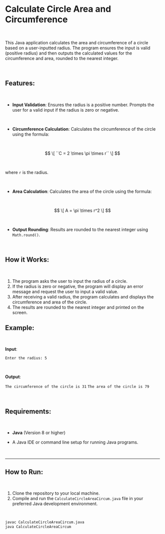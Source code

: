 # Calculate Circle Area and Circumference

<br>

This Java application calculates the area and circumference of a circle based on a user-inputted radius. The program ensures the input is valid (positive radius) and then outputs the calculated values for the circumference and area, rounded to the nearest integer.

<br>

## Features: 
<br>

- **Input Validation**: Ensures the radius is a positive number. Prompts the user for a valid input if the radius is zero or negative.
<br>

- **Circumference Calculation**: Calculates the circumference of the circle using the formula:
<br>

 
  $$
  \[
  ``C = 2 \times \pi \times r``
  \]
  $$

  <br>

  where `r` is the radius.

  <br>

- **Area Calculation**: Calculates the area of the circle using the formula:

 <br>

  $$
  \[
   A = \pi \times r^2
  \]
  $$

  <br>
  
- **Output Rounding**: Results are rounded to the nearest integer using `Math.round()`.
<br>

## How it Works: 
<br>

1. The program asks the user to input the radius of a circle.
2. If the radius is zero or negative, the program will display an error message and request the user to input a valid value.
3. After receiving a valid radius, the program calculates and displays the circumference and area of the circle.
4. The results are rounded to the nearest integer and printed on the screen.

## Example: 

<br>

**Input**:  

`Enter the radius: 5`

<br>

**Output**:

`The circumference of the circle is 31`
`The area of the circle is 79`

<br>

## Requirements:

<br>

- **Java** (Version 8 or higher)

- A Java IDE or command line setup for running Java programs.

<br>

---

## How to Run:

<br>

1. Clone the repository to your local machine.
2. Compile and run the `CalculateCircleAreaCircum.java` file in your preferred Java development environment.

<br>

```bash
javac CalculateCircleAreaCircum.java
java CalculateCircleAreaCircum
